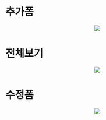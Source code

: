 # 추가폼
<p align="center">
  <img src="https://github.com/benecia2/React-CRUD/assets/99549882/3bec5afa-875c-4d59-9891-168ce00f567c">
</p>

# 전체보기
<p align="center">
  <img src="https://github.com/benecia2/React-CRUD/assets/99549882/3fa632bd-c312-4a11-829f-8042a8e8f92a">
</p>

# 수정폼
<p align="center">
  <img src="https://github.com/benecia2/React-CRUD/assets/99549882/febcda3f-b520-4675-a4a7-60cc7954f06e">
</p>
